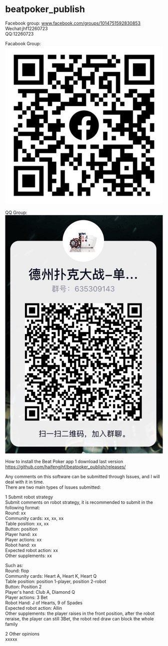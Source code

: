 # beatpoker_publish  

Facebook group: www.facebook.com/groups/1014751592830853  
Wechat:jhf12260723  
QQ:12260723  
  
  
Facabook Group:  
![image](https://github.com/haifengjhf/beatpoker_publish/blob/main/beatpoker/facebook_group.jpg)  
  
      
QQ Group:  
![image](https://github.com/haifengjhf/beatpoker_publish/blob/main/beatpoker/qq_group.JPG)  
  
  
  
How to install the Beat Poker app 
1 download last version https://github.com/haifengjhf/beatpoker_publish/releases/


Any comments on this software can be submitted through Issues, and I will deal with it in time.  
There are two main types of Issues submitted:  
  
1 Submit robot strategy  
Submit comments on robot strategy, it is recommended to submit in the following format:  
Round: xx  
Community cards: xx, xx, xx  
Table position: xx, xx  
Button: position  
Player hand: xx  
Player actions: xx  
Robot hand: xx  
Expected robot action: xx  
Other supplements: xx  
  
Such as:    
Round: flop  
Community cards: Heart A, Heart K, Heart Q  
Table position: position 1-player, position 2-robot  
Button: Position 2  
Player's hand: Club A, Diamond Q  
Player actions: 3 Bet  
Robot Hand: J of Hearts, 9 of Spades  
Expected robot action: Allin  
Other supplements: the player raises in the front position, after the robot reraise, the player can still 3Bet, the robot red draw can block the whole family  
  
2 Other opinions  
xxxxx        
